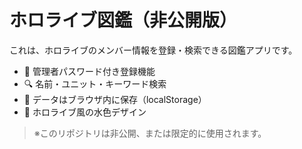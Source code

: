 # ホロライブ図鑑（非公開版）

これは、ホロライブのメンバー情報を登録・検索できる図鑑アプリです。

- 🔐 管理者パスワード付き登録機能
- 🔍 名前・ユニット・キーワード検索
- 💾 データはブラウザ内に保存（localStorage）
- 🎨 ホロライブ風の水色デザイン

> ※このリポジトリは非公開、または限定的に使用されます。
